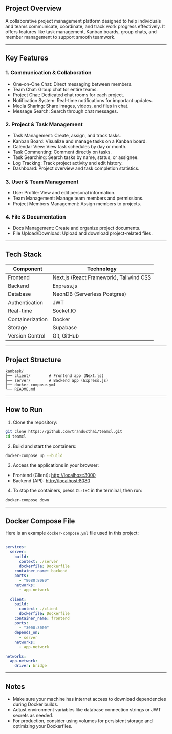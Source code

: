 

## Project Overview

A collaborative project management platform designed to help individuals and teams communicate, coordinate, and track work progress effectively. It offers features like task management, Kanban boards, group chats, and member management to support smooth teamwork.

---

## Key Features

### 1. Communication & Collaboration
- One-on-One Chat: Direct messaging between members.
- Team Chat: Group chat for entire teams.
- Project Chat: Dedicated chat rooms for each project.
- Notification System: Real-time notifications for important updates.
- Media Sharing: Share images, videos, and files in chat.
- Message Search: Search through chat messages.

### 2. Project & Task Management
- Task Management: Create, assign, and track tasks.
- Kanban Board: Visualize and manage tasks on a Kanban board.
- Calendar View: View task schedules by day or month.
- Task Commenting: Comment directly on tasks.
- Task Searching: Search tasks by name, status, or assignee.
- Log Tracking: Track project activity and edit history.
- Dashboard: Project overview and task completion statistics.

### 3. User & Team Management
- User Profile: View and edit personal information.
- Team Management: Manage team members and permissions.
- Project Members Management: Assign members to projects.

### 4. File & Documentation
- Docs Management: Create and organize project documents.
- File Upload/Download: Upload and download project-related files.

---

## Tech Stack

| Component         | Technology                         |
|-------------------|----------------------------------|
| Frontend          | Next.js (React Framework), Tailwind CSS |
| Backend           | Express.js                       |
| Database          | NeonDB (Serverless Postgres)     |
| Authentication    | JWT                             |
| Real-time         | Socket.IO                       |
| Containerization  | Docker                          |
| Storage           | Supabase               |
| Version Control   | Git, GitHub                    |

---

## Project Structure

```
kanbask/
├── client/        # Frontend app (Next.js)
├── server/        # Backend app (Express.js)
├── docker-compose.yml
└── README.md
```

---

## How to Run

1. Clone the repository:

```bash
git clone https://github.com/tranducthai/teamcl.git
cd teamcl
```

2. Build and start the containers:

```bash
docker-compose up --build
```

3. Access the applications in your browser:

- Frontend (Client): [http://localhost:3000](http://localhost:3000)  
- Backend (API): [http://localhost:8080](http://localhost:8080)

4. To stop the containers, press `Ctrl+C` in the terminal, then run:

```bash
docker-compose down
```

---

## Docker Compose File

Here is an example `docker-compose.yml` file used in this project:

```yaml

services:
  server:
    build:
      context: ./server
      dockerfile: Dockerfile
    container_name: backend
    ports:
      - "8080:8080"
    networks:
      - app-network

  client:
    build:
      context: ./client
      dockerfile: Dockerfile
    container_name: frontend
    ports:
      - "3000:3000"
    depends_on:
      - server
    networks:
      - app-network

networks:
  app-network:
    driver: bridge
```

---

## Notes

- Make sure your machine has internet access to download dependencies during Docker builds.
- Adjust environment variables like database connection strings or JWT secrets as needed.
- For production, consider using volumes for persistent storage and optimizing your Dockerfiles.
